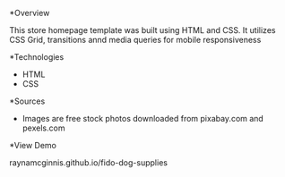 *Overview

This store homepage template was built using HTML and CSS. It utilizes CSS Grid, transitions annd media queries for mobile responsiveness

*Technologies

- HTML
- CSS

*Sources
- Images are free stock photos downloaded from pixabay.com and pexels.com

*View Demo

raynamcginnis.github.io/fido-dog-supplies